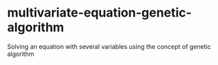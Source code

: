 # multivariate-equation-genetic-algorithm
Solving an equation with several variables using the concept of genetic algorithm
